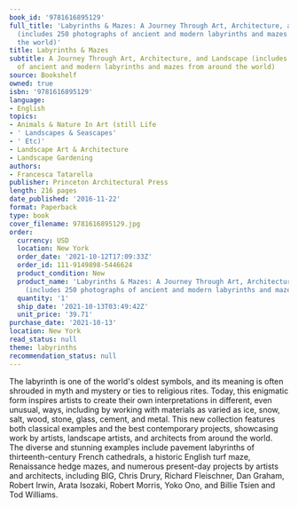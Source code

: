 ```yaml
---
book_id: '9781616895129'
full_title: 'Labyrinths & Mazes: A Journey Through Art, Architecture, and Landscape
  (includes 250 photographs of ancient and modern labyrinths and mazes from around
  the world)'
title: Labyrinths & Mazes
subtitle: A Journey Through Art, Architecture, and Landscape (includes 250 photographs
  of ancient and modern labyrinths and mazes from around the world)
source: Bookshelf
owned: true
isbn: '9781616895129'
language:
- English
topics:
- Animals & Nature In Art (still Life
- ' Landscapes & Seascapes'
- ' Etc)'
- Landscape Art & Architecture
- Landscape Gardening
authors:
- Francesca Tatarella
publisher: Princeton Architectural Press
length: 216 pages
date_published: '2016-11-22'
format: Paperback
type: book
cover_filename: 9781616895129.jpg
order:
  currency: USD
  location: New York
  order_date: '2021-10-12T17:09:33Z'
  order_id: 111-9149898-5446624
  product_condition: New
  product_name: 'Labyrinths & Mazes: A Journey Through Art, Architecture, and Landscape
    (includes 250 photographs of ancient and modern labyrinths and mazes from aroun'
  quantity: '1'
  ship_date: '2021-10-13T03:49:42Z'
  unit_price: '39.71'
purchase_date: '2021-10-13'
location: New York
read_status: null
theme: labyrinths
recommendation_status: null
---
```

The labyrinth is one of the world's oldest symbols, and its meaning is often shrouded in myth and mystery or ties to religious rites. Today, this enigmatic form inspires artists to create their own interpretations in different, even unusual, ways, including by working with materials as varied as ice, snow, salt, wood, stone, glass, cement, and metal. This new collection features both classical examples and the best contemporary projects, showcasing work by artists, landscape artists, and architects from around the world. The diverse and stunning examples include pavement labyrinths of thirteenth-century French cathedrals, a historic English turf maze, Renaissance hedge mazes, and numerous present-day projects by artists and architects, including BIG, Chris Drury, Richard Fleischner, Dan Graham, Robert Irwin, Arata Isozaki, Robert Morris, Yoko Ono, and Billie Tsien and Tod Williams.

